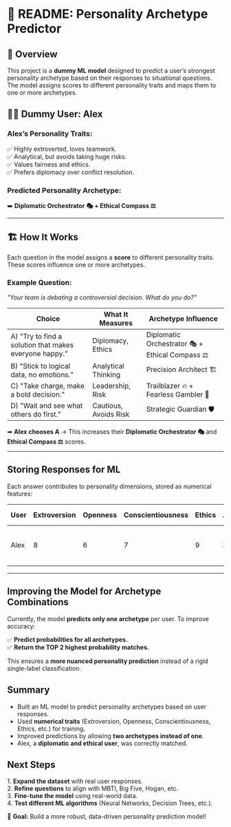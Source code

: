 # 📝 README: Personality Archetype Predictor

## 📌 Overview  
This project is a **dummy ML model** designed to predict a user’s strongest personality archetype based on their responses to situational questions. The model assigns scores to different personality traits and maps them to one or more archetypes.

## 🧑‍🎭 Dummy User: Alex  
### **Alex’s Personality Traits:**  
✅ Highly extroverted, loves teamwork.  
✅ Analytical, but avoids taking huge risks.  
✅ Values fairness and ethics.  
✅ Prefers diplomacy over conflict resolution.  

### **Predicted Personality Archetype:**  
➡️ **Diplomatic Orchestrator 🎭 + Ethical Compass ⚖️**

---

## 🏗️ How It Works  
Each question in the model assigns a **score** to different personality traits. These scores influence one or more archetypes.

### **Example Question:**  
*"Your team is debating a controversial decision. What do you do?"*

| **Choice** | **What It Measures** | **Archetype Influence** |
|------------|----------------------|-------------------------|
| A) "Try to find a solution that makes everyone happy." | Diplomacy, Ethics | Diplomatic Orchestrator 🎭 + Ethical Compass ⚖️ |
| B) "Stick to logical data, no emotions." | Analytical Thinking | Precision Architect 🏗️ |
| C) "Take charge, make a bold decision." | Leadership, Risk | Trailblazer 🔥 + Fearless Gambler 🎲 |
| D) "Wait and see what others do first." | Cautious, Avoids Risk | Strategic Guardian 🛡️ |

➡ **Alex chooses A** → This increases their **Diplomatic Orchestrator 🎭** and **Ethical Compass ⚖️** scores.

---

## Storing Responses for ML  
Each answer contributes to personality dimensions, stored as numerical features:

| **User** | **Extroversion** | **Openness** | **Conscientiousness** | **Ethics** | **Risk-Taking** | **Diplomacy** | **Predicted Archetype** |
|---------|---------------|------------|----------------|--------|-------------|-----------|----------------------|
| Alex | 8 | 6 | 7 | 9 | 3 | 10 | Diplomatic Orchestrator 🎭 + Ethical Compass ⚖️ |

---

## Improving the Model for Archetype Combinations  
Currently, the model **predicts only one archetype** per user. To improve accuracy:

✅ **Predict probabilities for all archetypes.**  
✅ **Return the TOP 2 highest probability matches.**  

This ensures a **more nuanced personality prediction** instead of a rigid single-label classification.


## Summary  
- Built an ML model to predict personality archetypes based on user responses.  
- Used **numerical traits** (Extroversion, Openness, Conscientiousness, Ethics, etc.) for training.  
- Improved predictions by allowing **two archetypes instead of one**.  
- Alex, a **diplomatic and ethical user**, was correctly matched.

## Next Steps  
1️. **Expand the dataset** with real user responses.  
2️. **Refine questions** to align with MBTI, Big Five, Hogan, etc.  
3️. **Fine-tune the model** using real-world data.  
4️. **Test different ML algorithms** (Neural Networks, Decision Trees, etc.).  

🚀 **Goal:** Build a more robust, data-driven personality prediction model!